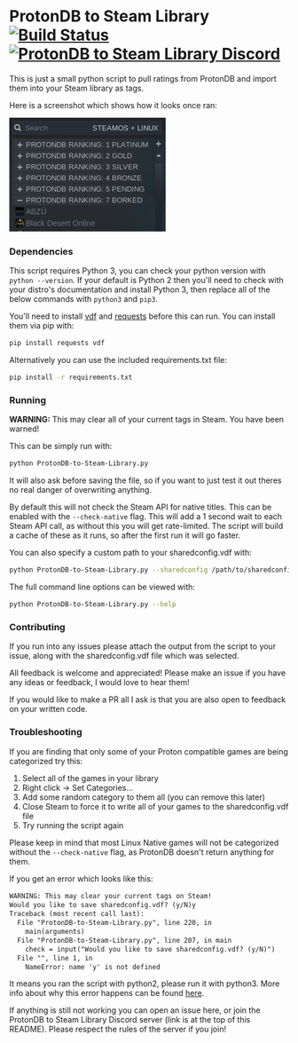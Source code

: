 # ProtonDB to Steam Library [![Build Status](https://travis-ci.com/CorruptComputer/ProtonDB-to-Steam-Library.svg?branch=master)](https://travis-ci.com/CorruptComputer/ProtonDB-to-Steam-Library)[<img src="https://discordapp.com/assets/f8389ca1a741a115313bede9ac02e2c0.svg" width="45" height="45" alt="ProtonDB to Steam Library Discord" title="ProtonDB to Steam Library Discord">](https://discord.gg/mt3KYmE)

This is just a small python script to pull ratings from ProtonDB and import them into your Steam library as tags.

Here is a screenshot which shows how it looks once ran:

![Screenshot](screenshot.png)

### Dependencies

This script requires Python 3, you can check your python version with `python --version`. If your default is Python 2 then you'll need to check with your distro's documentation and install Python 3, then replace all of the below commands with `python3` and `pip3`.

You'll need to install [vdf](https://github.com/ValvePython/vdf) and [requests](https://2.python-requests.org/en/master/) before this can run.
You can install them via pip with:
```bash
pip install requests vdf
```

Alternatively you can use the included requirements.txt file:
```bash
pip install -r requirements.txt
```

### Running

**WARNING:** This may clear all of your current tags in Steam. You have been warned!

This can be simply run with: 
```bash
python ProtonDB-to-Steam-Library.py
```

It will also ask before saving the file, so if you want to just test it out theres no real danger of overwriting anything.

By default this will not check the Steam API for native titles. This can be enabled with the `--check-native` flag. This will add a 1 second wait to each Steam API call, as without this you will get rate-limited. The script will build a cache of these as it runs, so after the first run it will go faster.

You can also specify a custom path to your sharedconfig.vdf with: 
```bash
python ProtonDB-to-Steam-Library.py --sharedconfig /path/to/sharedconfig.vdf
```

The full command line options can be viewed with: 
```bash
python ProtonDB-to-Steam-Library.py --help
```

### Contributing

If you run into any issues please attach the output from the script to your issue, along with the sharedconfig.vdf file which was selected.

All feedback is welcome and appreciated! Please make an issue if you have any ideas or feedback, I would love to hear them!

If you would like to make a PR all I ask is that you are also open to feedback on your written code.

### Troubleshooting

If you are finding that only some of your Proton compatible games are being categorized try this:
1. Select all of the games in your library
2. Right click -> Set Categories...
3. Add some random category to them all (you can remove this later)
4. Close Steam to force it to write all of your games to the sharedconfig.vdf file
5. Try running the script again

Please keep in mind that most Linux Native games will not be categorized without the `--check-native` flag, as ProtonDB doesn't return anything for them.

If you get an error which looks like this:
```
WARNING: This may clear your current tags on Steam!
Would you like to save sharedconfig.vdf? (y/N)y
Traceback (most recent call last):
  File "ProtonDB-to-Steam-Library.py", line 220, in 
    main(arguments)
  File "ProtonDB-to-Steam-Library.py", line 207, in main
    check = input("Would you like to save sharedconfig.vdf? (y/N)")
  File "", line 1, in 
    NameError: name 'y' is not defined
```
It means you ran the script with python2, please run it with python3. More info about why this error happens can be found [here](https://stackoverflow.com/a/21122817).

If anything is still not working you can open an issue here, or join the ProtonDB to Steam Library Discord server (link is at the top of this README). Please respect the rules of the server if you join!
